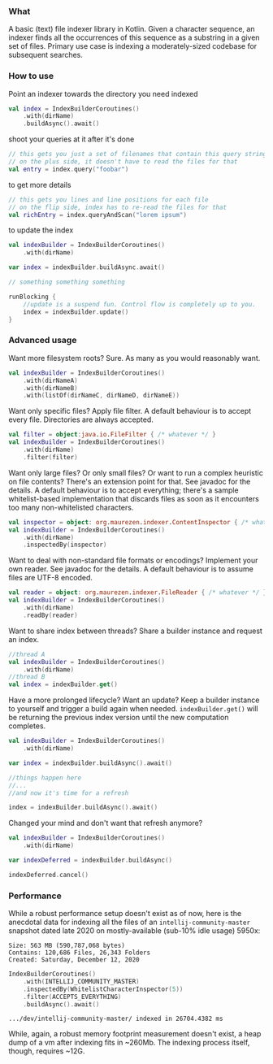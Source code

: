 ### What
A basic (text) file indexer library in Kotlin. Given a character sequence, an indexer finds all the occurrences of this sequence as a substring in a given set of files. Primary use case is indexing a moderately-sized codebase for subsequent searches.
 
### How to use

Point an indexer towards the directory you need indexed 
```kotlin
val index = IndexBuilderCoroutines()
    .with(dirName)
    .buildAsync().await()
```

shoot your queries at it after it's done

```kotlin
// this gets you just a set of filenames that contain this query string
// on the plus side, it doesn't have to read the files for that
val entry = index.query("foobar")
```

to get more details
```kotlin
// this gets you lines and line positions for each file
// on the flip side, index has to re-read the files for that
val richEntry = index.queryAndScan("lorem ipsum")
```

to update the index
```kotlin
val indexBuilder = IndexBuilderCoroutines()
    .with(dirName)

var index = indexBuilder.buildAsync.await()

// something something something

runBlocking {
    //update is a suspend fun. Control flow is completely up to you.
    index = indexBuilder.update()
}
```

### Advanced usage

Want more filesystem roots? Sure. As many as you would reasonably want. 
```kotlin
val indexBuilder = IndexBuilderCoroutines()
    .with(dirNameA)
    .with(dirNameB)
    .with(listOf(dirNameC, dirNameD, dirNameE))
```

Want only specific files? Apply file filter.
A default behaviour is to accept every file.
Directories are always accepted.
```kotlin
val filter = object:java.io.FileFilter { /* whatever */ }
val indexBuilder = IndexBuilderCoroutines()
    .with(dirName)
    .filter(filter)
```

Want only large files? Or only small files? Or want to run a complex heuristic on file contents? There's an extension point for that. See javadoc for the details.
A default behaviour is to accept everything; there's a sample whitelist-based implementation that discards files as soon as it encounters too many non-whitelisted characters. 
```kotlin
val inspector = object: org.maurezen.indexer.ContentInspector { /* whatever */ }
val indexBuilder = IndexBuilderCoroutines()
    .with(dirName)
    .inspectedBy(inspector)
```

Want to deal with non-standard file formats or encodings? Implement your own reader. See javadoc for the details.
A default behaviour is to assume files are UTF-8 encoded.
```kotlin
val reader = object: org.maurezen.indexer.FileReader { /* whatever */ }
val indexBuilder = IndexBuilderCoroutines()
    .with(dirName)
    .readBy(reader)
```

Want to share index between threads? Share a builder instance and request an index.
```kotlin
//thread A
val indexBuilder = IndexBuilderCoroutines()
    .with(dirName)
//thread B
val index = indexBuilder.get()
```

Have a more prolonged lifecycle? Want an update? Keep a builder instance to yourself and trigger a build again when needed.
`indexBuilder.get()` will be returning the previous index version until the new computation completes.
```kotlin
val indexBuilder = IndexBuilderCoroutines()
    .with(dirName) 

var index = indexBuilder.buildAsync().await()

//things happen here
//...
//and now it's time for a refresh

index = indexBuilder.buildAsync().await()
```

Changed your mind and don't want that refresh anymore? 
```kotlin
val indexBuilder = IndexBuilderCoroutines()
    .with(dirName) 

var indexDeferred = indexBuilder.buildAsync()

indexDeferred.cancel()
```

### Performance

While a robust performance setup doesn't exist as of now, here is the anecdotal data for indexing all the files of an `intellij-community-master` snapshot dated late 2020 on mostly-available (sub-10% idle usage) 5950x:
```
Size: 563 MB (590,787,068 bytes)
Contains: 120,686 Files, 26,343 Folders
Created: Saturday, December 12, 2020
```
```kotlin
IndexBuilderCoroutines()
    .with(INTELLIJ_COMMUNITY_MASTER)
    .inspectedBy(WhitelistCharacterInspector(5))
    .filter(ACCEPTS_EVERYTHING)
    .buildAsync().await()
```
```
.../dev/intellij-community-master/ indexed in 26704.4382 ms
```

While, again, a robust memory footprint measurement doesn't exist, a heap dump of a vm after indexing fits in ~260Mb. The indexing process itself, though, requires ~12G.

